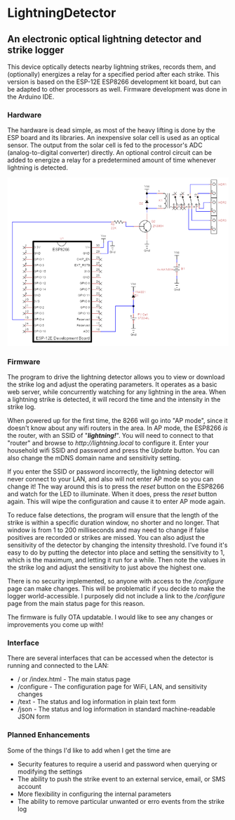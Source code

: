 # LightningDetector  
## An electronic optical lightning detector and strike logger

This device optically detects nearby lightning strikes, records them, and (optionally) energizes a relay for a specified period after each strike.  This version is based on the ESP-12E ESP8266 development kit board, but can be adapted to other processors as well.  Firmware development was done in the Arduino IDE.

### Hardware
The hardware is dead simple, as most of the heavy lifting is done by the ESP board and its libraries. An inexpensive solar cell is used as an optical sensor.  The output from the solar cell is fed to the processor's ADC (analog-to-digital converter) directly. An optional control circuit can be added to energize a relay for a predetermined amount of time whenever lightning is detected.  

![Circuit Schematic](https://github.com/buteomont/LightningDetector/blob/master/lightningDetectorV4.0.png "Schematic")

### Firmware
The program to drive the lightning detector allows you to view or download the strike log and adjust the operating parameters. It operates as a basic web server, while concurrently watching for any lightning in the area.  When a lightning strike is detected, it will record the time and the intensity in the strike log.   

When powered up for the first time, the 8266 will go into "AP mode", since it doesn't know about any wifi routers in the area.  In AP mode, the ESP8266 *is* the router, with an SSID of "**_lightning!_**".  You will need to connect to that "router" and browse to _http://lightning.local_ to configure it.  Enter your household wifi SSID and password and press the _Update_ button.  You can also change the mDNS domain name and sensitivity setting.   

If you enter the SSID or password incorrectly, the lightning detector will never connect to your LAN, and also will not enter AP mode so you can change it!  The way around this is to press the _reset_ button on the ESP8266 and watch for the LED to illuminate.  When it does, press the _reset_ button again.  This will wipe the configuration and cause it to enter AP mode again.  

To reduce false detections, the program will ensure that the length of the strike is within a specific duration window, no shorter and no longer. That window is from 1 to 200 milliseconds and may need to change if false positives are recorded or strikes are missed.  You can also adjust the sensitivity of the detector by changing the intensity threshold.  I've found it's easy to do by putting the detector into place and setting the sensitivity to 1, which is the maximum, and letting it run for a while.  Then note the values in the strike log and adjust the sensitivity to just above the highest one. 

There is no security implemented, so anyone with access to the _/configure_ page can make changes. This will be problematic if you decide to make the logger world-accessible. I purposely did not include a link to the _/configure_ page from the main status page for this reason.

The firmware is fully OTA updatable. I would like to see any changes or improvements you come up with!

### Interface
There are several interfaces that can be accessed when the detector is running and connected to the LAN:
* / or /index.html - The main status page
* /configure - The configuration page for WiFi, LAN, and sensitivity changes
* /text - The status and log information in plain text form
* /json - The status and log information in standard machine-readable JSON form

### Planned Enhancements
Some of the things I'd like to add when I get the time are
* Security features to require a userid and password when querying or modifying the settings
* The ability to push the strike event to an external service, email, or SMS account
* More flexibility in configuring the internal parameters
* The ability to remove particular unwanted or erro events from the strike log
